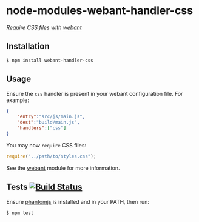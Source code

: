 # node-modules-webant-handler-css

_Require CSS files with [webant](https://github.com/theakman2/node-modules-webant)_

## Installation

    $ npm install webant-handler-css

## Usage

Ensure the `css` handler is present in your webant configuration file. For example:

````json
{
    "entry":"src/js/main.js",
    "dest":"build/main.js",
    "handlers":["css"]
}
````

You may now `require` CSS files:

````javascript
require("../path/to/styles.css");
````

See the [webant](https://github.com/theakman2/node-modules-webant) module for more information.

## Tests [![Build Status](https://travis-ci.org/theakman2/node-modules-webant-handler-css.png?branch=master)](https://travis-ci.org/theakman2/node-modules-webant-handler-css)

Ensure [phantomjs](http://phantomjs.org) is installed and in your PATH, then run:

    $ npm test